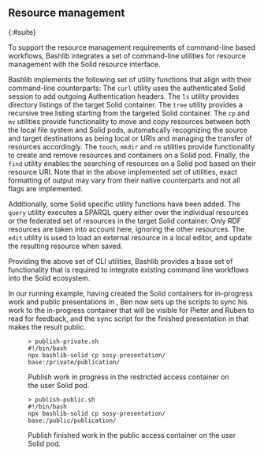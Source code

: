 ## Resource management
{:#suite}

To support the resource management requirements of command-line based workflows,
Bashlib integrates a set of command-line utilities for resource management
with the Solid resource interface.

<!-- Basic Shell Utilities -->
Bashlib implements the following set of utility functions that align with their command-line 
counterparts: 
The `curl` utility uses the authenticated Solid session to add outgoing Authentication headers.
The `ls` utility provides directory listings of the target Solid container.
The `tree` utility provides a recursive tree listing starting from the targeted Solid container.
The `cp` and `mv` utilities provide functionality to move and copy resources between both the 
local file system and Solid pods, automatically recognizing the source and target destinations
as being local or URIs and managing the transfer of resources accordingly.
The `touch`, `mkdir` and `rm` utilities provide functionality to create and remove resources and
containers on a Solid pod.
Finally, the `find` utility enables the searching of resources 
on a Solid pod based on their resource URI.
Note that in the above implemented set of utilities, 
exact formatting of output may vary from their native counterparts
and not all flags are implemented.

Additionally, some Solid specific utility functions have been added.
The `query` utility executes a SPARQL query either over the individual resources
or the federated set of resources in the target Solid container. 
Only RDF resources are taken into account here, ignoring the other resources.
The `edit` utility is used to load an external resource in a local editor,
and update the resulting resource when saved.

Providing the above set of CLI utilities,
Bashlib provides a base set of functionality 
that is required to integrate existing 
command line workflows into the Solid ecosystem.


In our running example, having created the Solid containers
for in-progress work and public presentations in [](#auth-listing),
Ben now sets up the scripts to sync his work to
the in-progress container [](#private-publishing)
that will be visible for Pieter and Ruben to read
for feedback, and the sync script for the finished 
presentation in [](#public-publishing)
that makes the result public.


<figure id="private-publishing" class="listing">
<pre style="font-size: 14px"><code>> publish-private.sh
#!/bin/bash
npx bashlib-solid cp sosy-presentation/ base:/private/publication/
</code></pre>
<figcaption markdown="block">
Publish work in progress in the restricted access container on the user Solid pod.
</figcaption>
</figure>


<figure id="public-publishing" class="listing">
<pre style="font-size: 14px"><code>> publish-public.sh
#!/bin/bash
npx bashlib-solid cp sosy-presentation/ base:/public/publication/
</code></pre>
<figcaption markdown="block">
Publish finished work in the public access container on the user Solid pod.
</figcaption>
</figure>